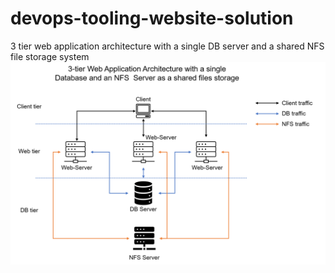 # devops-tooling-website-solution
3 tier web application architecture with a single DB server and a shared NFS file storage system
![](Tooling-Website-Infrastructure.png)
